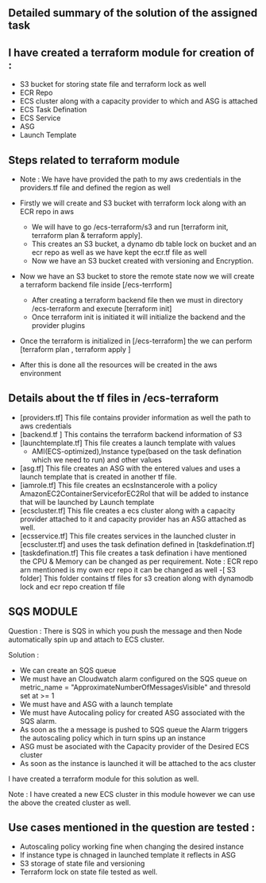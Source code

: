 ## Detailed summary of the solution of the assigned task 

## I have created a terraform module for creation of :
- S3 bucket for storing state file and terraform lock as well
- ECR Repo
- ECS cluster along with a capacity provider to which and ASG is attached
- ECS Task Defination
- ECS Service
- ASG
- Launch Template

## Steps related to terraform module

- Note : We have have provided the path to my aws credentials in the providers.tf file and defined the region as well

- Firstly we will create and S3 bucket with terraform lock along with an ECR repo in aws 
  - We will have to go /ecs-terraform/s3 and run [terraform init, terraform plan & terraform apply].
  - This creates an S3 bucket, a dynamo db table lock on bucket and an ecr repo as well as we have kept the ecr.tf file as well
  - Now we have an S3 bucket created with versioning and Encryption.

- Now we have an S3 bucket to store the remote state now we will create a terraform backend file inside [/ecs-terrform]
  - After creating a terraform backend file then we must in directory /ecs-terraform and execute [terraform init]
  - Once terraform init is initiated it will initialize the backend and the provider plugins

- Once the terraform is initialized in [/ecs-terraform] the we can perform [terraform plan , terraform apply ]
- After this is done all the resources will be created in the aws environment

## Details about the tf files in /ecs-terraform
 
 - [providers.tf] This file contains provider information as well the path to aws credentials
 - [backend.tf ] This contains the terraform backend information of S3 
 - [launchtemplate.tf] This file creates a launch template with values
    - AMI(ECS-optimized),Instance type(based on the task defination which we need to run) and other values
 - [asg.tf] This file creates an ASG with the entered values and uses a launch template that is created in another tf file.
 - [iamrole.tf] This file creates an ecsInstancerole with a policy AmazonEC2ContainerServiceforEC2Rol that will be added to instance that will be      launched by Launch template
 - [ecscluster.tf] This file creates a ecs cluster along with a capacity provider attached to it and capacity provider has an ASG attached as well.
 - [ecsservice.tf] This file creates services in the launched cluster in [ecscluster.tf] and uses the task defination defined in [taskdefination.tf]
 - [taskdefination.tf] This file creates a task defination i have mentioned the CPU & Memory can be changed as per requirement. 
     Note : ECR repo arn mentioned is my own ecr repo it can be changed as well
 -[ S3 folder] This folder contains tf files for s3 creation along with dynamodb lock and ecr repo creation tf file
 
  
## SQS MODULE

Question : There is SQS in which you push the message and then Node automatically spin up and
attach to ECS cluster.

Solution :

- We can create an SQS queue 
- We must have an Cloudwatch alarm configured on the SQS queue on metric_name = "ApproximateNumberOfMessagesVisible" and thresold set at >= 1
- We must have and ASG with a launch template 
- We must have Autocaling policy for created ASG associated with the SQS alarm.
- As soon as the a message is pushed to SQS queue the Alarm triggers the autoscaling policy which in turn spins up an instance
- ASG must be asociated with the Capacity provider of the Desired ECS cluster
- As soon as the instance is launched it will be attached to the acs cluster

I have created a terraform module for this solution as well.

Note : I have created a new ECS cluster in this module however we can use the above the created cluster as well.

## Use cases mentioned in the question are tested :
- Autoscaling policy working fine when changing the desired instance
- If instance type is chnaged in launched template it reflects in ASG 
- S3 storage of state file and versioning
- Terraform lock on state file tested as well.









